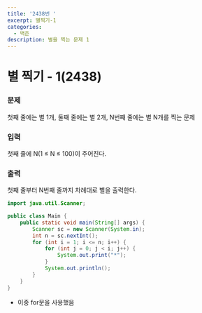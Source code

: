```yaml
---
title: '2438번 '
excerpt: 별찍기-1
categories:
  - 백준
description: 별을 찍는 문제 1
---
```


# 별 찍기 - 1\(2438\)



### 문제

첫째 줄에는 별 1개, 둘째 줄에는 별 2개, N번째 줄에는 별 N개를 찍는 문제

### 입력

첫째 줄에 N\(1 ≤ N ≤ 100\)이 주어진다.

### 출력

첫째 줄부터 N번째 줄까지 차례대로 별을 출력한다.

```java
import java.util.Scanner;

public class Main {
    public static void main(String[] args) {
        Scanner sc = new Scanner(System.in);
        int n = sc.nextInt();
        for (int i = 1; i <= n; i++) {
            for (int j = 0; j < i; j++) {
                System.out.print("*");
            }
            System.out.println();
        }
    }
}
```

* 이중 for문을 사용했음

